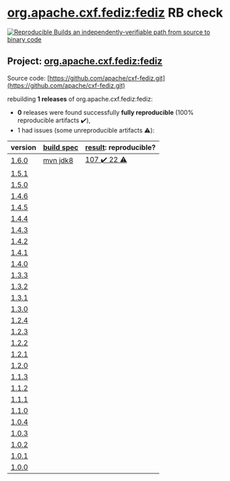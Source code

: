 [org.apache.cxf.fediz:fediz](https://search.maven.org/artifact/org.apache.cxf.fediz/fediz/) RB check
=======

[![Reproducible Builds](https://reproducible-builds.org/images/logos/rb.svg) an independently-verifiable path from source to binary code](https://reproducible-builds.org/)

## Project: [org.apache.cxf.fediz:fediz](https://search.maven.org/artifact/org.apache.cxf.fediz/fediz/)

Source code: [https://github.com/apache/cxf-fediz.git](https://github.com/apache/cxf-fediz.git)

rebuilding **1 releases** of org.apache.cxf.fediz:fediz:
- **0** releases were found successfully **fully reproducible** (100% reproducible artifacts :heavy_check_mark:),
- 1 had issues (some unreproducible artifacts :warning:):

| version | [build spec](BUILDSPEC.md) | [result](https://reproducible-builds.org/docs/jvm/): reproducible? |
| -- | --------- | ------ |
| [1.6.0](https://search.maven.org/artifact/org.apache.cxf.fediz/fediz/1.6.0/pom) | [mvn jdk8](fediz-1.6.0.buildspec) | [107 :heavy_check_mark:  22 :warning:](fediz-1.6.0.buildcompare) |
| [1.5.1](https://search.maven.org/artifact/org.apache.cxf.fediz/fediz/1.5.1/pom) | | |
| [1.5.0](https://search.maven.org/artifact/org.apache.cxf.fediz/fediz/1.5.0/pom) | | |
| [1.4.6](https://search.maven.org/artifact/org.apache.cxf.fediz/fediz/1.4.6/pom) | | |
| [1.4.5](https://search.maven.org/artifact/org.apache.cxf.fediz/fediz/1.4.5/pom) | | |
| [1.4.4](https://search.maven.org/artifact/org.apache.cxf.fediz/fediz/1.4.4/pom) | | |
| [1.4.3](https://search.maven.org/artifact/org.apache.cxf.fediz/fediz/1.4.3/pom) | | |
| [1.4.2](https://search.maven.org/artifact/org.apache.cxf.fediz/fediz/1.4.2/pom) | | |
| [1.4.1](https://search.maven.org/artifact/org.apache.cxf.fediz/fediz/1.4.1/pom) | | |
| [1.4.0](https://search.maven.org/artifact/org.apache.cxf.fediz/fediz/1.4.0/pom) | | |
| [1.3.3](https://search.maven.org/artifact/org.apache.cxf.fediz/fediz/1.3.3/pom) | | |
| [1.3.2](https://search.maven.org/artifact/org.apache.cxf.fediz/fediz/1.3.2/pom) | | |
| [1.3.1](https://search.maven.org/artifact/org.apache.cxf.fediz/fediz/1.3.1/pom) | | |
| [1.3.0](https://search.maven.org/artifact/org.apache.cxf.fediz/fediz/1.3.0/pom) | | |
| [1.2.4](https://search.maven.org/artifact/org.apache.cxf.fediz/fediz/1.2.4/pom) | | |
| [1.2.3](https://search.maven.org/artifact/org.apache.cxf.fediz/fediz/1.2.3/pom) | | |
| [1.2.2](https://search.maven.org/artifact/org.apache.cxf.fediz/fediz/1.2.2/pom) | | |
| [1.2.1](https://search.maven.org/artifact/org.apache.cxf.fediz/fediz/1.2.1/pom) | | |
| [1.2.0](https://search.maven.org/artifact/org.apache.cxf.fediz/fediz/1.2.0/pom) | | |
| [1.1.3](https://search.maven.org/artifact/org.apache.cxf.fediz/fediz/1.1.3/pom) | | |
| [1.1.2](https://search.maven.org/artifact/org.apache.cxf.fediz/fediz/1.1.2/pom) | | |
| [1.1.1](https://search.maven.org/artifact/org.apache.cxf.fediz/fediz/1.1.1/pom) | | |
| [1.1.0](https://search.maven.org/artifact/org.apache.cxf.fediz/fediz/1.1.0/pom) | | |
| [1.0.4](https://search.maven.org/artifact/org.apache.cxf.fediz/fediz/1.0.4/pom) | | |
| [1.0.3](https://search.maven.org/artifact/org.apache.cxf.fediz/fediz/1.0.3/pom) | | |
| [1.0.2](https://search.maven.org/artifact/org.apache.cxf.fediz/fediz/1.0.2/pom) | | |
| [1.0.1](https://search.maven.org/artifact/org.apache.cxf.fediz/fediz/1.0.1/pom) | | |
| [1.0.0](https://search.maven.org/artifact/org.apache.cxf.fediz/fediz/1.0.0/pom) | | |
